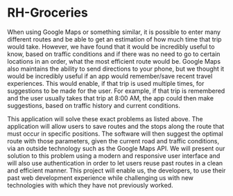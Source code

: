 # RH-Groceries
When using Google Maps or something similar, it is possible to enter many different routes and be able to get an estimation of how much time that trip would take. However, we have found that it would be incredibly useful to know, based on traffic conditions and if there was no need to go to certain locations in an order, what the most efficient route would be. Google Maps also maintains the ability to send directions to your phone, but we thought it would be incredibly useful if an app would remember/save recent travel experiences. This would enable, if that trip is used multiple times, for suggestions to be made for the user. For example, if that trip is remembered and the user usually takes that trip at 8:00 AM, the app could then make suggestions, based on traffic history and current conditions.

This application will solve these exact problems as listed above. The application will allow users to save routes and the stops along the route that must occur in specific positions. The software will then suggest the optimal route with those parameters, given the current road and traffic conditions, via an outside technology such as the Google Maps API. We will present our solution to this problem using a modern and responsive user interface and will also use authentication in order to let users reuse past routes in a clean and efficient manner. This project will enable us, the developers, to use their past web development experience while challenging us with new technologies with which they have not previously worked.
